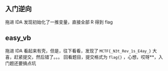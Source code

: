 ## 入门逆向
拖进 IDA 发现初始化了一推变量，直接全部 R 得到 flag
##  easy_vb
拖进 IDA 看起来有壳，但是，往下看看，发现了 `MCTF{_N3t_Rev_1s_E4ay_}` 大喜，赶紧提交，然后错了。。。
回看题目，提交格式为 `flag{}` ，心想，哎呀**，入门题还要搞点坑
<!--stackedit_data:
eyJoaXN0b3J5IjpbODkyNTI4OTUwXX0=
-->